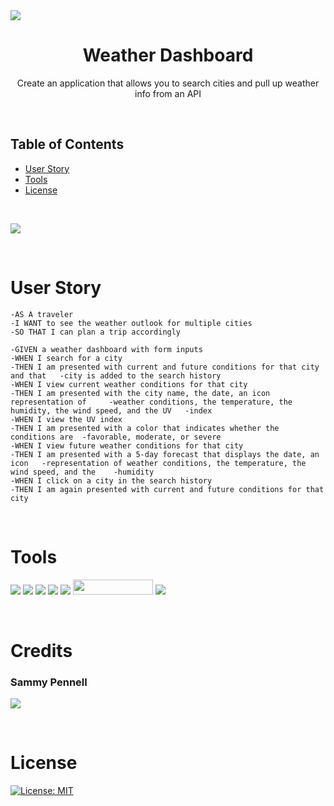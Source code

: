 <img src="https://user-images.githubusercontent.com/107449948/180933920-7ed27beb-9b51-480b-acd2-8cf583afaade.png" />

<h1 align="center">Weather Dashboard </h1>

<p align="center">Create an application that allows you to search cities and pull up weather info from an API</p>

<p>&nbsp;</p>

## Table of Contents

- [User Story](#user-story)
- [Tools](#credits)
- [License](#license)

<p>&nbsp;</p>

[<img src="https://user-images.githubusercontent.com/107449948/182808014-aff11f2d-e97b-4818-94cc-8585568b4da6.png">](https://sammydp.github.io/WeatherDash-W6/)

<p>&nbsp;</p>

# User Story

    -AS A traveler
    -I WANT to see the weather outlook for multiple cities
    -SO THAT I can plan a trip accordingly

    -GIVEN a weather dashboard with form inputs
    -WHEN I search for a city
    -THEN I am presented with current and future conditions for that city and that   -city is added to the search history
    -WHEN I view current weather conditions for that city
    -THEN I am presented with the city name, the date, an icon representation of     -weather conditions, the temperature, the humidity, the wind speed, and the UV   -index
    -WHEN I view the UV index
    -THEN I am presented with a color that indicates whether the conditions are  -favorable, moderate, or severe
    -WHEN I view future weather conditions for that city
    -THEN I am presented with a 5-day forecast that displays the date, an icon   -representation of weather conditions, the temperature, the wind speed, and the    -humidity
    -WHEN I click on a city in the search history
    -THEN I am again presented with current and future conditions for that city

<p>&nbsp;</p>

# Tools

<img src="https://img.shields.io/badge/Markdown-000000?style=for-the-badge&logo=markdown&logoColor=white"> <img src="https://img.shields.io/badge/HTML-239120?style=for-the-badge&logo=html5&logoColor=white"> <img src="https://img.shields.io/badge/CSS-239120?&style=for-the-badge&logo=css3&logoColor=white"> <img src="https://img.shields.io/badge/JavaScript-323330?style=for-the-badge&logo=javascript&logoColor=F7DF1E"> <img src="https://img.shields.io/badge/jQuery-0769AD?style=for-the-badge&logo=jquery&logoColor=white"> <img src="https://user-images.githubusercontent.com/107449948/182315151-08c6a8cb-9059-4929-9f23-8c04075ef5c2.png" width="128" height="24"> <img src="https://img.shields.io/badge/VSCode-0078D4?style=for-the-badge&logo=visual%20studio%20code&logoColor=white">

<p>&nbsp;</p>

# Credits

<h3>Sammy Pennell</h3>

[<img src="https://img.shields.io/badge/GitHub-100000?style=for-the-badge&logo=github&logoColor=white">](https://github.com/SammyDP)

<p>&nbsp;</p>

# License

[![License: MIT](https://img.shields.io/badge/License-MIT-yellow.svg)](https://opensource.org/licenses/MIT)
